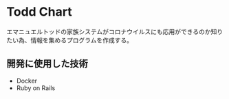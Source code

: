 # Todd Chart
エマニュエルトッドの家族システムがコロナウイルスにも応用ができるのか知りたい為、情報を集めるプログラムを作成する。

## 開発に使用した技術
- Docker
- Ruby on Rails

